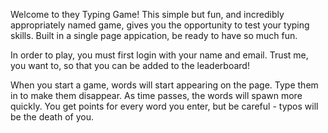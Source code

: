 Welcome to they Typing Game! This simple but fun, and incredibly appropriately named game, gives you the opportunity to test your typing skills. Built in a single page appication, be ready to have so much fun.

In order to play, you must first login with your name and email. Trust me, you want to, so that you can be added to the leaderboard!

When you start a game, words will start appearing on the page. Type them in to make them disappear. As time passes, the words will spawn more quickly. You get points for every word you enter, but be careful - typos will be the death of you. 
